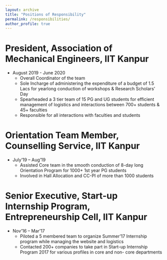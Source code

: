 ```yaml
---
layout: archive
title: "Positions of Responsibility"
permalink: /responsibilities/
author_profile: true
---
```


President, Association of Mechanical Engineers, IIT Kanpur
======
* August 2019 - June 2020
  * Overall Coordinator of the team
  * Sole Incharge of administering the expenditure of a budget of 1.5 Lacs for yearlong conduction of workshops & Research Scholars’ Day
  *	Spearheaded a 3 tier team of 15 PG and UG students for efficient management of logistics and interactions between 700+ students & 45+ faculties
  *	Responsible for all interactions with faculties and students
  
Orientation Team Member, Counselling Service, IIT Kanpur
======
* July’19 – Aug’19
  * Assisted Core team in the smooth conduction of 8-day long Orientation Program for 1000+ 1st  year PG students
  * Involved in Hall Allocation and CC-PI of more than 1000 students


Senior Executive, Start-up Internship Program, Entrepreneurship Cell, 
IIT Kanpur
======
* Nov’16 – Mar’17
  * Piloted a 5 membered team to organize Summer’17 Internship program while managing the website and logistics
  * Contacted 200+ companies to take part in Start-up Internship Program 2017 for various profiles in core and non- core departments



<!--
{% include base_path %}

{% for post in site.responsibilities reversed %}
  {% include archive-single.html %}
{% endfor %} -->
